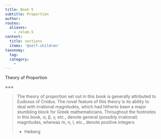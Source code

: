 ```yaml
---
title: Book 5
subtitle: Proportion
author:
routes:
  aliases:
    - /elem.5
content:
  title: sections
  items: '@self.children'
taxonomy:
  tag:
  category:
    - 
---
```


Theory of Proportion

===

> The theory of proportion set out in this book is generally attributed to Eudoxus of Cnidus. The novel feature of this theory is its ability to deal with irrational magnitudes, which had hitherto been a major stumbling block for Greek mathematicians. Throughout the footnotes in this book, α, β, γ, etc., denote general (possibly irrational) magnitudes, whereas m, n, l, etc., denote positive integers
> - Heiberg
